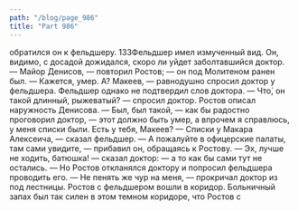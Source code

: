```yaml
---
path: "/blog/page_986"
title: "Part 986"
---
```


 обратился он к фельдшеру.
133Фельдшер имел измученный вид. Он, видимо, с досадой дожидался, скоро ли уйдет заболтавшийся доктор.
— Майор Денисов, — повторил Ростов; — он под Молитеном ранен был.
— Кажется, умер. А? Макеев, — равнодушно спросил доктор у фельдшера.
Фельдшер однако не подтвердил слов доктора.
— Что́, он такой длинный, рыжеватый? — спросил доктор.
Ростов описал наружность Денисова.
— Был, был такой, — как бы радостно проговорил доктор, — этот должно быть умер, а впрочем я справлюсь, у меня списки были. Есть у тебя, Макеев?
— Списки у Макара Алексеича, — сказал фельдшер. — А пожалуйте в офицерские палаты, там сами увидите, — прибавил он, обращаясь к Ростову.
— Эх, лучше не ходить, батюшка! — сказал доктор: — а то как бы сами тут не остались. — Но Ростов откланялся доктору и попросил фельдшера проводить его.
— Не пенять же чур на меня, — прокричал доктор из под лестницы.
Ростов с фельдшером вошли в коридор. Больничный запах был так силен в этом темном коридоре, что Ростов с
